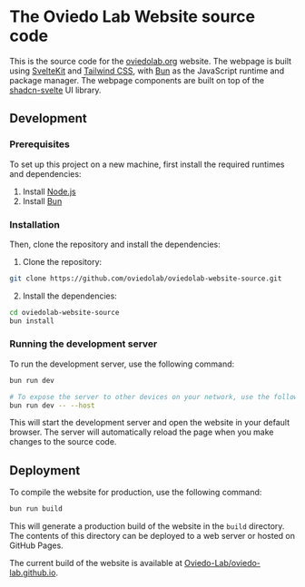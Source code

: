 # The Oviedo Lab Website source code

This is the source code for the [oviedolab.org](https://oviedolab.org) website. The webpage is built using [SvelteKit](https://kit.svelte.dev/) and [Tailwind CSS](https://tailwindcss.com/), with [Bun](https://bun.sh/) as the JavaScript runtime and package manager. The webpage components are built on top of the [shadcn-svelte](https://github.com/huntabyte/shadcn-svelte) UI library.

## Development

### Prerequisites
To set up this project on a new machine, first install the required runtimes and dependencies:

1. Install [Node.js](https://nodejs.org/en/download/)
2. Install [Bun](https://bun.sh/install)


### Installation
Then, clone the repository and install the dependencies:

1. Clone the repository: 

```bash
git clone https://github.com/oviedolab/oviedolab-website-source.git
```

2. Install the dependencies:

```bash
cd oviedolab-website-source
bun install
```

### Running the development server
To run the development server, use the following command:

```bash
bun run dev

# To expose the server to other devices on your network, use the following command:
bun run dev -- --host
```

This will start the development server and open the website in your default browser. The server will automatically reload the page when you make changes to the source code.

## Deployment

To compile the website for production, use the following command:

```bash
bun run build
```

This will generate a production build of the website in the `build` directory. The contents of this directory can be deployed to a web server or hosted on GitHub Pages.

The current build of the website is available at [Oviedo-Lab/oviedo-lab.github.io](https://github.com/Oviedo-Lab/oviedo-lab.github.io).